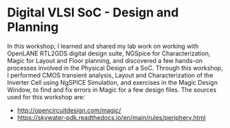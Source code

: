 # Digital VLSI SoC - Design and Planning
In this workshop, I learned and shared my lab work on working with OpenLANE RTL2GDS digital design suite, NGSpice for Characterization, Magic for Layout and Floor planning, and discovered a few hands-on processes involved in the Physical Design of a SoC.
Through this workshop, I performed CMOS transient analysis, Layout and Characterization of the Inverter Cell using NgSPICE Simulation, and  exercises in the Magic Design Window, to find and fix errors in Magic for a few design files.
The sources used for this workshop are:
- http://opencircuitdesign.com/magic/
- https://skywater-pdk.readthedocs.io/en/main/rules/periphery.html
